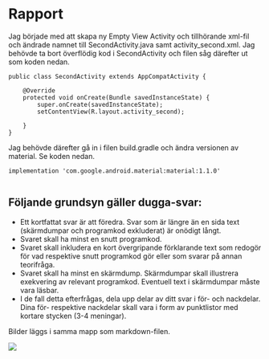 
# Rapport

Jag började med att skapa ny Empty View Activity och tillhörande xml-fil och ändrade namnet
till SecondActivity.java samt activity_second.xml. Jag behövde ta bort överflödig kod i SecondActivity
och filen såg därefter ut som koden nedan.
```
public class SecondActivity extends AppCompatActivity {

    @Override
    protected void onCreate(Bundle savedInstanceState) {
        super.onCreate(savedInstanceState);
        setContentView(R.layout.activity_second);

    }
}
```
Jag behövde därefter gå in i filen build.gradle och ändra versionen av material. Se koden nedan.
```
implementation 'com.google.android.material:material:1.1.0'
```

```
```

## Följande grundsyn gäller dugga-svar:

- Ett kortfattat svar är att föredra. Svar som är längre än en sida text (skärmdumpar och programkod exkluderat) är onödigt långt.
- Svaret skall ha minst en snutt programkod.
- Svaret skall inkludera en kort övergripande förklarande text som redogör för vad respektive snutt programkod gör eller som svarar på annan teorifråga.
- Svaret skall ha minst en skärmdump. Skärmdumpar skall illustrera exekvering av relevant programkod. Eventuell text i skärmdumpar måste vara läsbar.
- I de fall detta efterfrågas, dela upp delar av ditt svar i för- och nackdelar. Dina för- respektive nackdelar skall vara i form av punktlistor med kortare stycken (3-4 meningar).



Bilder läggs i samma mapp som markdown-filen.

![](android.png)

